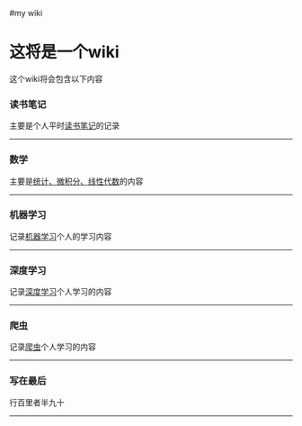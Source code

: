 #my wiki

# 这将是一个wiki

这个wiki将会包含以下内容

### 读书笔记


主要是个人平时[读书笔记](ReadingNotes/summary.md)的记录

----

### 数学


主要是[统计、微积分、线性代数](Mathmaticas/summary.md)的内容

------

### 机器学习


记录[机器学习](MachineLearning/summary.md)个人的学习内容

-------

### 深度学习

记录[深度学习](DeepLearning/summary.md)个人学习的内容

--------

### 爬虫


记录[爬虫](Spider/summary.md)个人学习的内容

--------------

### 写在最后

行百里者半九十

-----